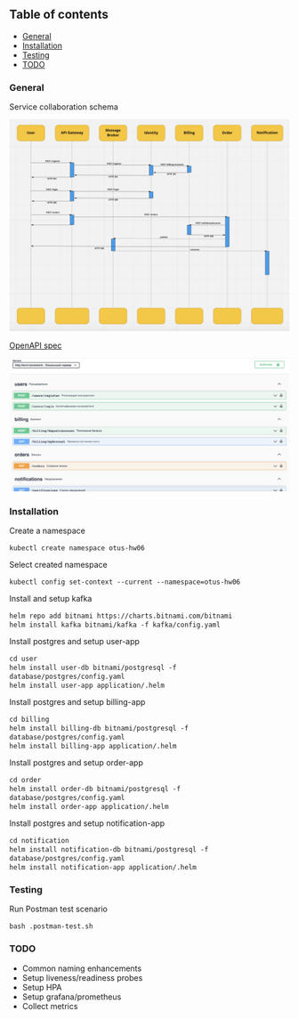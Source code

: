 ## Table of contents
- [General](#general)
- [Installation](#installation)
- [Testing](#testing)
- [TODO](#todo)

### General

Service collaboration schema

![](structure.png)

[OpenAPI spec](./api-spec/static/open-api.yaml)

![](swagger.png)

### Installation

Create a namespace

```shell
kubectl create namespace otus-hw06
```

Select created namespace

```shell
kubectl config set-context --current --namespace=otus-hw06
```

Install and setup kafka
```shell
helm repo add bitnami https://charts.bitnami.com/bitnami
helm install kafka bitnami/kafka -f kafka/config.yaml
```

Install postgres and setup user-app

```shell
cd user
helm install user-db bitnami/postgresql -f database/postgres/config.yaml
helm install user-app application/.helm
```

Install postgres and setup billing-app
```shell
cd billing
helm install billing-db bitnami/postgresql -f database/postgres/config.yaml
helm install billing-app application/.helm
```

Install postgres and setup order-app
```shell
cd order
helm install order-db bitnami/postgresql -f database/postgres/config.yaml
helm install order-app application/.helm
```

Install postgres and setup notification-app
```shell
cd notification
helm install notification-db bitnami/postgresql -f database/postgres/config.yaml
helm install notification-app application/.helm
```

### Testing

Run Postman test scenario

```shell
bash .postman-test.sh
```

### TODO

- Common naming enhancements
- Setup liveness/readiness probes
- Setup HPA
- Setup grafana/prometheus
- Collect metrics